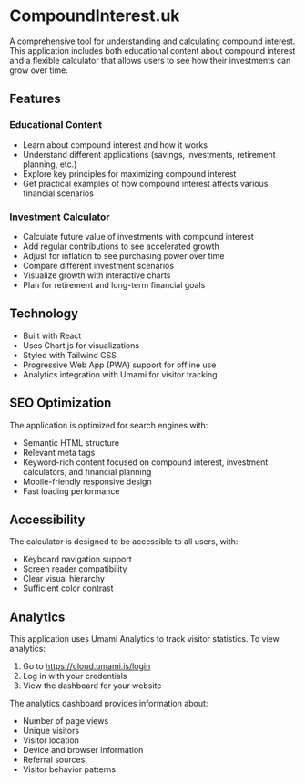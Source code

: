 # CompoundInterest.uk

A comprehensive tool for understanding and calculating compound interest. This application includes both educational content about compound interest and a flexible calculator that allows users to see how their investments can grow over time.

## Features

### Educational Content
- Learn about compound interest and how it works
- Understand different applications (savings, investments, retirement planning, etc.)
- Explore key principles for maximizing compound interest
- Get practical examples of how compound interest affects various financial scenarios

### Investment Calculator
- Calculate future value of investments with compound interest
- Add regular contributions to see accelerated growth
- Adjust for inflation to see purchasing power over time
- Compare different investment scenarios
- Visualize growth with interactive charts
- Plan for retirement and long-term financial goals

## Technology
- Built with React
- Uses Chart.js for visualizations
- Styled with Tailwind CSS
- Progressive Web App (PWA) support for offline use
- Analytics integration with Umami for visitor tracking

## SEO Optimization
The application is optimized for search engines with:
- Semantic HTML structure
- Relevant meta tags
- Keyword-rich content focused on compound interest, investment calculators, and financial planning
- Mobile-friendly responsive design
- Fast loading performance

## Accessibility
The calculator is designed to be accessible to all users, with:
- Keyboard navigation support
- Screen reader compatibility
- Clear visual hierarchy
- Sufficient color contrast

## Analytics
This application uses Umami Analytics to track visitor statistics. To view analytics:

1. Go to https://cloud.umami.is/login
2. Log in with your credentials
3. View the dashboard for your website

The analytics dashboard provides information about:
- Number of page views
- Unique visitors
- Visitor location
- Device and browser information
- Referral sources
- Visitor behavior patterns